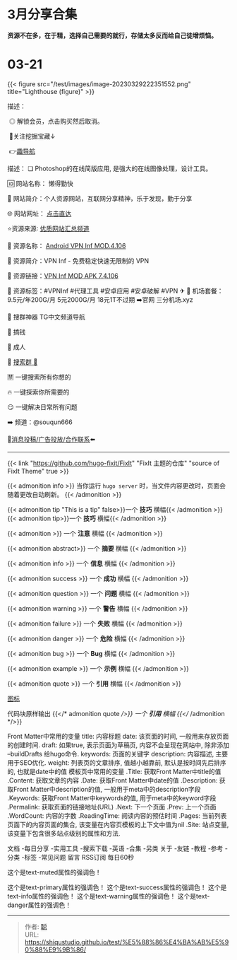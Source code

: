 # 3月分享合集


**资源不在多，在于精，选择自己需要的就行，存储太多反而给自己徒增烦恼。**

<!--more-->

# 03-21

{{< figure src="/test/images/image-20230329222351552.png" title="Lighthouse (figure)" >}}

描述：

​	◎ 解锁会员，点击购买然后取消。 

​	🎁关注挖掘宝藏↓

​	👉[趣导航](https://qssily.com/)

描述：
❏ Photoshop的在线简版应用, 是强大的在线图像处理，设计工具。

🆔  网站名称： 懒得勤快

📁 网站简介：个人资源网站，互联网分享精神，乐于发现，勤于分享

🌐 网站网址： [点击直达](https://ldqk.xyz/) 

⭐️资源来源∶ [优质网站汇总频道](https://t.me/ziyuan917)

📁 资源名称： [Android VPN Inf MOD.4.106](https://t.me/yqc_123/2018)

💬 资源简介：VPN Inf - 免费稳定快速无限制的 VPN

🔗 资源链接：[VPN Inf MOD APK 7.4.106](https://www.mediafire.com/file/d97l5e0pxvlz9eb/Inf-VPN-v7_4_106-Premium-Mod_apps2app.com.apk/file)

📌 资源标签：#VPNInf #代理工具 #安卓应用 #安卓破解 #VPN
✈ 
🎉 机场套餐：9.5元/年200G/月  5元2000G/月  18元1T不过期
➡️官网 三分机场.xyz

🚀 搜群神器 TG中文频道导航

🎁 搞钱

🧧 成人

🔞 [搜索群 🔭](https://t.me/souqun666)

🈲 一键搜索所有你想的

🔥 一键探索你所需要的

😏 一键解决日常所有问题

➡️ 频道：@souqun666

🤖[消息投稿/广告投放/合作联系](https://t.me/Yqc_PrivateChatBot)⬅️

---

{{< link "https://github.com/hugo-fixit/FixIt" "FixIt 主题的仓库" "source of FixIt Theme" true >}}

{{< admonition info >}} 当你运行 `hugo server` 时，当文件内容更改时，页面会随着更改自动刷新。 {{< /admonition >}}

{{< admonition tip "This is a tip" false>}}一个 **技巧** 横幅{{< /admonition >}}
{{< admonition tip>}}一个 **技巧** 横幅{{< /admonition >}}

{{< admonition >}} 一个 **注意** 横幅 {{< /admonition >}}

{{< admonition abstract>}} 一个 **摘要** 横幅 {{< /admonition >}}

{{< admonition info >}} 一个 **信息** 横幅 {{< /admonition >}}

{{< admonition success >}} 一个 **成功** 横幅 {{< /admonition >}}

{{< admonition question >}} 一个 **问题** 横幅 {{< /admonition >}}

{{< admonition warning >}} 一个 **警告** 横幅 {{< /admonition >}}

{{< admonition failure >}} 一个 **失败** 横幅 {{< /admonition >}}

{{< admonition danger >}} 一个 **危险** 横幅 {{< /admonition >}}

{{< admonition bug >}} 一个 **Bug** 横幅 {{< /admonition >}}

{{< admonition example >}} 一个 **示例** 横幅 {{< /admonition >}}

{{< admonition quote >}} 一个 **引用** 横幅 {{< /admonition >}}

[图标](https://www.thinkcmf.com/font/font_awesome/whatisnew.html)

代码块原样输出
{{</* admonition quote */>}} 一个 **引用** 横幅 {{</* /admonition */>}}


Front Matter中常用的变量
title: 内容标题
date: 该页面的时间, 一般用来存放页面的创建时间.
draft: 如果true, 表示页面为草稿页, 内容不会呈现在网站中, 除非添加 –buildDrafts 给hugo命令.
keywords: 页面的关键字
description: 内容描述, 主要用于SEO优化.
weight: 列表页的文章排序, 值越小越靠前, 默认是按时间先后排序的, 也就是date中的值
模板页中常用的变量
.Title: 获取Front Matter中title的值
.Content: 获取文章的内容
.Date: 获取Front Matter中date的值
.Description: 获取Front Matter中description的值, 一般用于meta中的description字段
.Keywords: 获取Front Matter中keywords的值, 用于meta中的keyword字段
.Permalink: 获取页面的链接地址(URL)
.Next: 下一个页面
.Prev: 上一个页面
.WordCount: 内容的字数
.ReadingTime: 阅读内容的预估时间
.Pages: 当前列表页面下的内容页面的集合, 该变量在内容页模板的上下文中值为nil
.Site: 站点变量, 该变量下包含很多站点级别的属性和方法.

文档
    -每日分享
    -实用工具
    -搜索下载
    -英语
    -合集
    -另类
关于
    -友链
    -教程
    -参考
    -分类
    -标签
    -常见问题
留言
RSS订阅
每日60秒				

这个是text-muted属性的强调色！

这个是text-primary属性的强调色！
这个是text-success属性的强调色！
这个是text-info属性的强调色！
这个是text-warning属性的强调色！
这个是text-danger属性的强调色！


---

> 作者: [聪](https://shiqustudio.github.io/)  
> URL: https://shiqustudio.github.io/test/%E5%88%86%E4%BA%AB%E5%90%88%E9%9B%86/  

